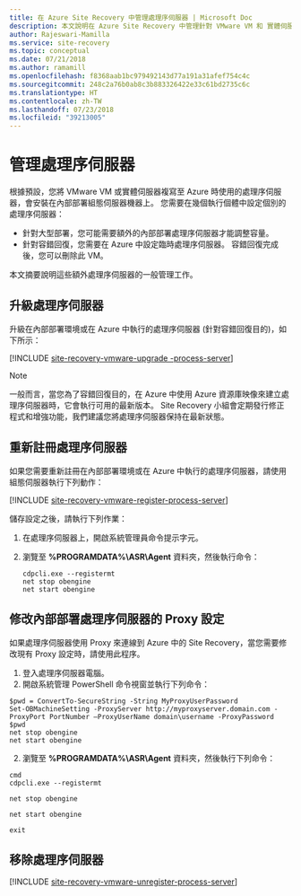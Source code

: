 ```yaml
---
title: 在 Azure Site Recovery 中管理處理序伺服器 | Microsoft Doc
description: 本文說明在 Azure Site Recovery 中管理針對 VMware VM 和 實體伺服器複寫設定的處理序伺服器。
author: Rajeswari-Mamilla
ms.service: site-recovery
ms.topic: conceptual
ms.date: 07/21/2018
ms.author: ramamill
ms.openlocfilehash: f8368aab1bc979492143d77a191a31afef754c4c
ms.sourcegitcommit: 248c2a76b0ab8c3b883326422e33c61bd2735c6c
ms.translationtype: HT
ms.contentlocale: zh-TW
ms.lasthandoff: 07/23/2018
ms.locfileid: "39213005"
---
```

# <a name="manage-process-servers"></a>管理處理序伺服器

根據預設，您將 VMware VM 或實體伺服器複寫至 Azure 時使用的處理序伺服器，會安裝在內部部署組態伺服器機器上。 您需要在幾個執行個體中設定個別的處理序伺服器：

- 針對大型部署，您可能需要額外的內部部署處理序伺服器才能調整容量。
- 針對容錯回復，您需要在 Azure 中設定臨時處理序伺服器。 容錯回復完成後，您可以刪除此 VM。 

本文摘要說明這些額外處理序伺服器的一般管理工作。

## <a name="upgrade-a-process-server"></a>升級處理序伺服器

升級在內部部署環境或在 Azure 中執行的處理序伺服器 (針對容錯回復目的)，如下所示：

[!INCLUDE [site-recovery-vmware-upgrade -process-server](../../includes/site-recovery-vmware-upgrade-process-server-internal.md)]

> [!NOTE]
  一般而言，當您為了容錯回復目的，在 Azure 中使用 Azure 資源庫映像來建立處理序伺服器時，它會執行可用的最新版本。 Site Recovery 小組會定期發行修正程式和增強功能，我們建議您將處理序伺服器保持在最新狀態。



## <a name="reregister-a-process-server"></a>重新註冊處理序伺服器

如果您需要重新註冊在內部部署環境或在 Azure 中執行的處理序伺服器，請使用組態伺服器執行下列動作：

[!INCLUDE [site-recovery-vmware-register-process-server](../../includes/site-recovery-vmware-register-process-server.md)]

儲存設定之後，請執行下列作業：

1. 在處理序伺服器上，開啟系統管理員命令提示字元。
2. 瀏覽至 **%PROGRAMDATA%\ASR\Agent** 資料夾，然後執行命令：

    ```
    cdpcli.exe --registermt
    net stop obengine
    net start obengine
    ```

## <a name="modify-proxy-settings-for-an-on-premises-process-server"></a>修改內部部署處理序伺服器的 Proxy 設定

如果處理序伺服器使用 Proxy 來連線到 Azure 中的 Site Recovery，當您需要修改現有 Proxy 設定時，請使用此程序。

1. 登入處理序伺服器電腦。 
2. 開啟系統管理 PowerShell 命令視窗並執行下列命令：
  ```
  $pwd = ConvertTo-SecureString -String MyProxyUserPassword
  Set-OBMachineSetting -ProxyServer http://myproxyserver.domain.com -ProxyPort PortNumber –ProxyUserName domain\username -ProxyPassword $pwd
  net stop obengine
  net start obengine
  ```
2. 瀏覽至 **%PROGRAMDATA%\ASR\Agent** 資料夾，然後執行下列命令：
  ```
  cmd
  cdpcli.exe --registermt

  net stop obengine

  net start obengine

  exit
  ```


## <a name="remove-a-process-server"></a>移除處理序伺服器

[!INCLUDE [site-recovery-vmware-unregister-process-server](../../includes/site-recovery-vmware-unregister-process-server.md)]


